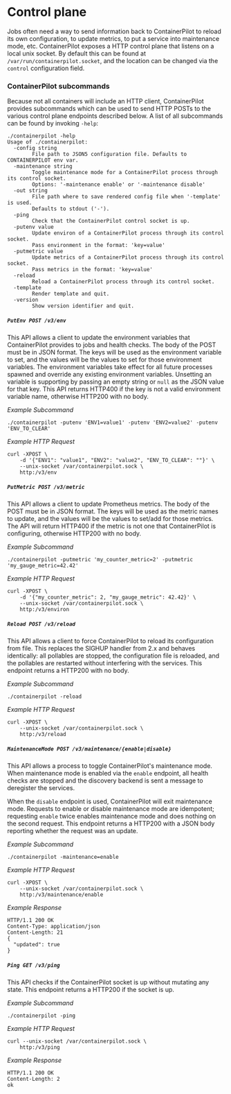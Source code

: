 # Control plane

Jobs often need a way to send information back to ContainerPilot to reload its own configuration, to update metrics, to put a service into maintenance mode, etc. ContainerPilot exposes a HTTP control plane that listens on a local unix socket. By default this can be found at `/var/run/containerpilot.socket`, and the location can be changed via the `control` configuration field.

### ContainerPilot subcommands

Because not all containers will include an HTTP client, ContainerPilot provides subcommands which can be used to send HTTP POSTs to the various control plane endpoints described below. A list of all subcommands can be found by invoking `-help`:

```
./containerpilot -help
Usage of ./containerpilot:
  -config string
        File path to JSON5 configuration file. Defaults to CONTAINERPILOT env var.
  -maintenance string
        Toggle maintenance mode for a ContainerPilot process through its control socket.
        Options: '-maintenance enable' or '-maintenance disable'
  -out string
        File path where to save rendered config file when '-template' is used.
        Defaults to stdout ('-').
  -ping
        Check that the ContainerPilot control socket is up.
  -putenv value
        Update environ of a ContainerPilot process through its control socket.
        Pass environment in the format: 'key=value'
  -putmetric value
        Update metrics of a ContainerPilot process through its control socket.
        Pass metrics in the format: 'key=value'
  -reload
        Reload a ContainerPilot process through its control socket.
  -template
        Render template and quit.
  -version
        Show version identifier and quit.
```

##### `PutEnv POST /v3/env`

This API allows a client to update the environment variables that ContainerPilot provides to jobs and health checks. The body of the POST must be in JSON format. The keys will be used as the environment variable to set, and the values will be the values to set for those environment variables. The environment variables take effect for all future processes spawned and override any existing environment variables. Unsetting an variable is supporting by passing an empty string or `null` as the JSON value for that key. This API returns HTTP400 if the key is not a valid environment variable name, otherwise HTTP200 with no body.

*Example Subcommand*

```
./containerpilot -putenv 'ENV1=value1' -putenv 'ENV2=value2' -putenv 'ENV_TO_CLEAR'
```

*Example HTTP Request*

```
curl -XPOST \
    -d '{"ENV1": "value1", "ENV2": "value2", "ENV_TO_CLEAR": ""}' \
    --unix-socket /var/containerpilot.sock \
    http:/v3/env
```

##### `PutMetric POST /v3/metric`

This API allows a client to update Prometheus metrics. The body of the POST must be in JSON format. The keys will be used as the metric names to update, and the values will be the values to set/add for those metrics. The API will return HTTP400 if the metric is not one that ContainerPilot is configuring, otherwise HTTP200 with no body.

*Example Subcommand*

```
./containerpilot -putmetric 'my_counter_metric=2' -putmetric 'my_gauge_metric=42.42'
```

*Example HTTP Request*

```
curl -XPOST \
    -d '{"my_counter_metric": 2, "my_gauge_metric": 42.42}' \
    --unix-socket /var/containerpilot.sock \
    http:/v3/environ
```

##### `Reload POST /v3/reload`

This API allows a client to force ContainerPilot to reload its configuration from file. This replaces the SIGHUP handler from 2.x and behaves identically: all pollables are stopped, the configuration file is reloaded, and the pollables are restarted without interfering with the services. This endpoint returns a HTTP200 with no body.

*Example Subcommand*

```
./containerpilot -reload
```

*Example HTTP Request*

```
curl -XPOST \
    --unix-socket /var/containerpilot.sock \
    http:/v3/reload
```

##### `MaintenanceMode POST /v3/maintenance/{enable|disable}`

This API allows a process to toggle ContainerPilot's maintenance mode. When maintenance mode is enabled via the `enable` endpoint, all health checks are stopped and the discovery backend is sent a message to deregister the services.

When the `disable` endpoint is used, ContainerPilot will exit maintenance mode. Requests to enable or disable maintenance mode are idempotent; requesting `enable` twice enables maintenance mode and does nothing on the second request. This endpoint returns a HTTP200 with a JSON body reporting whether the request was an update.

*Example Subcommand*

```
./containerpilot -maintenance=enable
```

*Example HTTP Request*

```
curl -XPOST \
    --unix-socket /var/containerpilot.sock \
    http:/v3/maintenance/enable
```

*Example Response*

```
HTTP/1.1 200 OK
Content-Type: application/json
Content-Length: 21
{
  "updated": true
}
```


##### `Ping GET /v3/ping`

This API checks if the ContainerPilot socket is up without mutating any state. This endpoint returns a HTTP200 if the socket is up.

*Example Subcommand*

```
./containerpilot -ping
```

*Example HTTP Request*

```
curl --unix-socket /var/containerpilot.sock \
    http:/v3/ping
```

*Example Response*

```
HTTP/1.1 200 OK
Content-Length: 2
ok
```

